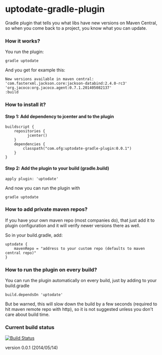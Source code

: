 
uptodate-gradle-plugin
======================

Gradle plugin that tells you what libs have new versions on Maven Central, so when you come back to a project, you know what you can update.

### How it works?

You run the plugin:

```
gradle uptodate
```

And you get for example this:

```
New versions available in maven central:
'com.fasterxml.jackson.core:jackson-databind:2.4.0-rc3'
'org.jacoco:org.jacoco.agent:0.7.1.201405082137'
:build
```

### How to install it?

#### Step 1: Add dependency to jcenter and to the plugin
```
buildscript {
    repositories {	
	      jcenter()
    }
    dependencies {
        classpath("com.ofg:uptodate-gradle-plugin:0.0.1")
    }
}
```

#### Step 2: Add the plugin to your build (gradle.build)
```
apply plugin: 'uptodate'
```

And now you can run the plugin with
```
gradle uptodate
```

### How to add private maven repos?

If you have your own maven repo (most companies do), that just add it to plugin configuration and it will verify newer versions there as well.

So in your build.gradle, add:

```
uptodate {
    mavenRepo = "address to your custom repo (defaults to maven central repo)"
}
```

### How to run the plugin on every build?

You can run the plugin automatically on every build, just by adding to your build.gradle

```
build.dependsOn 'uptodate'
```

But be warned, this will slow down the build by a few seconds (required to hit maven remote repo with http), so it is not suggested unless you don't care about build time.


### Current build status

[![Build Status](https://travis-ci.org/4finance/uptodate-gradle-plugin.svg?branch=master)](https://travis-ci.org/4finance/uptodate-gradle-plugin)

version 0.0.1 (2014/05/14)
